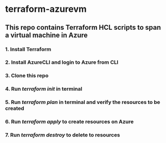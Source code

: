 ﻿# terraform-azurevm
## This repo contains Terraform HCL scripts to span a virtual machine in Azure
### 1. Install Terraform
### 2. Install AzureCLI and login to Azure from CLI
### 3. Clone this repo
### 4. Run *terraform init* in terminal
### 5. Run *terraform plan* in terminal and verify the resources to be created
### 6. Run *terraform apply* to create resources on Azure
### 7. Run *terraform destroy* to delete to resources
